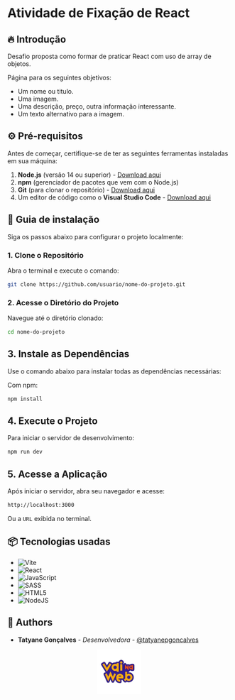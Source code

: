 # Atividade de Fixação de React

## 🔥 Introdução
Desafio proposta como formar de praticar React com uso de array de objetos.

Página para os seguintes objetivos:
- Um nome ou titulo.
- Uma imagem.
- Uma descrição, preço, outra informação interessante.
- Um texto alternativo para a imagem.

## ⚙️ Pré-requisitos

Antes de começar, certifique-se de ter as seguintes ferramentas instaladas em sua máquina:

1. **Node.js** (versão 14 ou superior) - [Download aqui](https://nodejs.org/)
2. **npm** (gerenciador de pacotes que vem com o Node.js)
3. **Git** (para clonar o repositório) - [Download aqui](https://git-scm.com/)
4. Um editor de código como o **Visual Studio Code** - [Download aqui](https://code.visualstudio.com/)

## 🔨 Guia de instalação

Siga os passos abaixo para configurar o projeto localmente:

### 1. Clone o Repositório

Abra o terminal e execute o comando:

```bash
git clone https://github.com/usuario/nome-do-projeto.git

```

### 2. Acesse o Diretório do Projeto
Navegue até o diretório clonado:

```bash
cd nome-do-projeto

```

## 3. Instale as Dependências
Use o comando abaixo para instalar todas as dependências necessárias:

Com npm:

```bash
npm install

```

## 4. Execute o Projeto
Para iniciar o servidor de desenvolvimento:

```bash
npm run dev
```

## 5. Acesse a Aplicação
Após iniciar o servidor, abra seu navegador e acesse:

```bash
http://localhost:3000
```
Ou a `URL` exibida no terminal.

## 📦 Tecnologias usadas
- ![Vite](https://img.shields.io/badge/vite-%23646CFF.svg?style=for-the-badge&logo=vite&logoColor=white)
- ![React](https://img.shields.io/badge/react-%2320232a.svg?style=for-the-badge&logo=react&logoColor=%2361DAFB)
- ![JavaScript](https://img.shields.io/badge/javascript-%23323330.svg?style=for-the-badge&logo=javascript&logoColor=%23F7DF1E)
- ![SASS](https://img.shields.io/badge/SASS-hotpink.svg?style=for-the-badge&logo=SASS&logoColor=white)
- ![HTML5](https://img.shields.io/badge/html5-%23E34F26.svg?style=for-the-badge&logo=html5&logoColor=white)
- ![NodeJS](https://img.shields.io/badge/node.js-6DA55F?style=for-the-badge&logo=node.js&logoColor=white)

## 👷 Authors
- **Tatyane Gonçalves** - *Desenvolvedora* - [@tatyanepgoncalves](https://github.com/tatyanepgoncalves)


<div align="center">
  <img src="./public/logo-VnW.png" width="100">
</div>